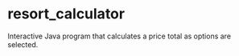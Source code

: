 # resort_calculator
Interactive Java program that calculates a price total as options are selected.
